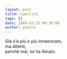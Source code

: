 ```yaml
---
layout: post
title: Labilità
tags: []
date: 2009-03-15 09:39:00
author: pietro
---
```

Già s'è più e più innamorato,<br/>ma attenti,<br/>perché mai, lui ha Amato.
